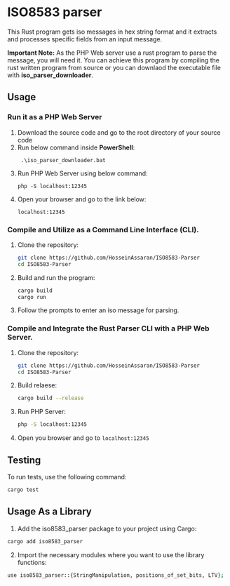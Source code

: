 # ISO8583 parser 

This Rust program gets iso messages in hex string format and it extracts and processes specific fields from an input message.

**Important Note:** As the PHP Web server use a rust program to parse the message, you will need it. You can achieve this program by compiling the rust written program from source or you can downlaod the executable file with **iso_parser_downloader**.
## Usage
### Run it as a PHP Web Server
1. Download the source code and go to the root directory of your source code
2. Run below command inside **PowerShell**:
   ```
    .\iso_parser_downloader.bat
   ```
3. Run PHP Web Server using below command:
   ```
   php -S localhost:12345
   ```
4. Open your browser and go to the link below:
   ```
   localhost:12345
   ```

### Compile and Utilize as a Command Line Interface (CLI).

1. Clone the repository:

    ```bash
    git clone https://github.com/HosseinAssaran/ISO8583-Parser
    cd ISO8583-Parser
    ```

2. Build and run the program:

    ```bash
    cargo build
    cargo run
    ```

3. Follow the prompts to enter an iso message for parsing.

### Compile and Integrate the Rust Parser CLI with a PHP Web Server.

1. Clone the repository:

    ```bash
    git clone https://github.com/HosseinAssaran/ISO8583-Parser
    cd ISO8583-Parser
    ```

2. Build relaese:
   
    ```bash
    cargo build --release
    ````

3. Run PHP Server:
   
    ```bash
    php -S localhost:12345
    ```` 

4. Open you browser and go to `localhost:12345`

## Testing

To run tests, use the following command:

```bash
cargo test
```

## Usage As a Library
1. Add the iso8583_parser package to your project using Cargo:

```bash
cargo add iso8583_parser
```

2. Import the necessary modules where you want to use the library functions:

```bash
use iso8583_parser::{StringManipulation, positions_of_set_bits, LTV};

```
